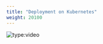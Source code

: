 ```yaml
---
title: "Deployment on Kubernetes"
weight: 20100
---
```


![type:video](https://www.youtube.com/embed/BjNPSaRLi8Y?si=j1XW0Az7AR-XPexn)

<div class="video-wrapper" data-service="youtube" data-id="BjNPSaRLi8Y"></div>
